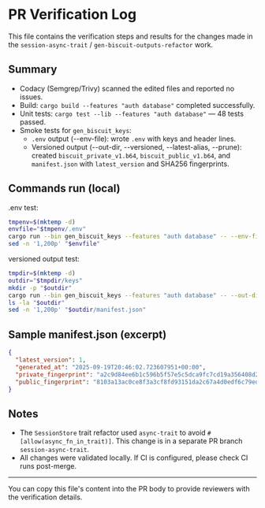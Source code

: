 # PR Verification Log

This file contains the verification steps and results for the changes made in the `session-async-trait` / `gen-biscuit-outputs-refactor` work.

## Summary

- Codacy (Semgrep/Trivy) scanned the edited files and reported no issues.
- Build: `cargo build --features "auth database"` completed successfully.
- Unit tests: `cargo test --lib --features "auth database"` — 48 tests passed.
- Smoke tests for `gen_biscuit_keys`:
  - `.env` output (--env-file): wrote `.env` with keys and header lines.
  - Versioned output (--out-dir, --versioned, --latest-alias, --prune): created `biscuit_private_v1.b64`, `biscuit_public_v1.b64`, and `manifest.json` with `latest_version` and SHA256 fingerprints.

## Commands run (local)

.env test:

```bash
tmpenv=$(mktemp -d)
envfile="$tmpenv/.env"
cargo run --bin gen_biscuit_keys --features "auth database" -- --env-file "$envfile" --force
sed -n '1,200p' "$envfile"
```

versioned output test:

```bash
tmpdir=$(mktemp -d)
outdir="$tmpdir/keys"
mkdir -p "$outdir"
cargo run --bin gen_biscuit_keys --features "auth database" -- --out-dir "$outdir" --versioned --latest-alias --prune 2
ls -la "$outdir"
sed -n '1,200p' "$outdir/manifest.json"
```

## Sample manifest.json (excerpt)

```json
{
  "latest_version": 1,
  "generated_at": "2025-09-19T20:46:02.723607951+00:00",
  "private_fingerprint": "a2c9d84ee6b1c596b5f57e5c5dca9fc7cd19a356408d2eddde4c2be486a247fd",
  "public_fingerprint": "8103a13ac0ce8f3a3cf8fd93151da2c67a4d0edf6c79edeaed1973915c7512c6"
}
```

## Notes

- The `SessionStore` trait refactor used `async-trait` to avoid `#[allow(async_fn_in_trait)]`. This change is in a separate PR branch `session-async-trait`.
- All changes were validated locally. If CI is configured, please check CI runs post-merge.

---

You can copy this file's content into the PR body to provide reviewers with the verification details.

